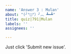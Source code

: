 ```yaml
---
name: 'Answer 3 : Mulan'
about: "(╯°□°）╯︵ ┻━┻"
title: quiz|791|Mulan
labels: ''
assignees: ''

---
```


Just click 'Submit new issue'.
